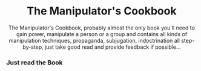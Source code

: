 <center>
  <h1>The Manipulator's Cookbook</h1>

  The Manipulator's Cookbook, probably almost the only book you'll need to gain power, manipulate a person or a group and contains all kinds of manipulation techniques, propaganda, subjugation, indoctrination all step-by-step, just take good read and provide feedback if possible...
</center>

### Just read the Book
